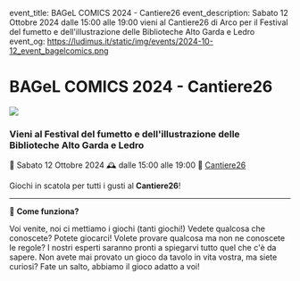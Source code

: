 event_title: BAGeL COMICS 2024 - Cantiere26
event_description: Sabato 12 Ottobre 2024 dalle 15:00 alle 19:00 vieni al Cantiere26 di Arco per il Festival del fumetto e dell'illustrazione delle Biblioteche Alto Garda e Ledro
event_og: https://ludimus.it/static/img/events/2024-10-12_event_bagelcomics.png

# BAGeL COMICS 2024 - Cantiere26

![](https://ludimus.it/static/img/events/2024-10-12_event_bagelcomics.png)

### Vieni al Festival del fumetto e dell'illustrazione delle Biblioteche Alto Garda e Ledro

📅 Sabato 12 Ottobre 2024
🕰 dalle 15:00 alle 19:00
📍 [Cantiere26](https://g.page/Cantiere26?share)

Giochi in scatola per tutti i gusti al **Cantiere26**!

---

🎲 **Come funziona?**

Voi venite, noi ci mettiamo i giochi (tanti giochi!)
Vedete qualcosa che conoscete? Potete giocarci!
Volete provare qualcosa ma non ne conoscete le regole? I nostri esperti saranno pronti a spiegarvi tutto quel che c'è da sapere.
Non avete mai provato un gioco da tavolo in vita vostra, ma siete curiosi? Fate un salto, abbiamo il gioco adatto a voi!
